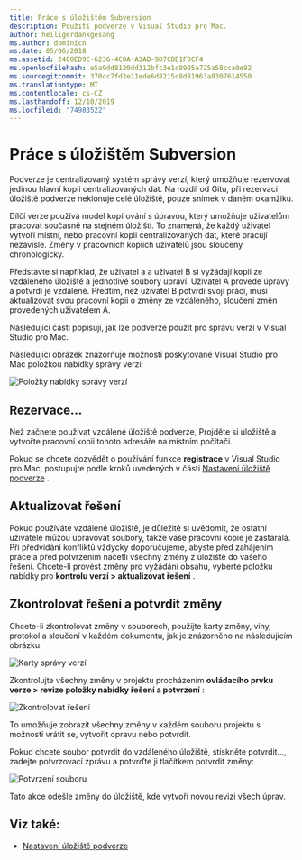 ```yaml
---
title: Práce s úložištěm Subversion
description: Použití podverze v Visual Studio pro Mac.
author: heiligerdankgesang
ms.author: dominicn
ms.date: 05/06/2018
ms.assetid: 2400ED9C-6236-4C0A-A3AB-9D7CBE1F0CF4
ms.openlocfilehash: e5a9dd8120dd312bfc3e1c8905a725a58cca0e92
ms.sourcegitcommit: 370cc7fd2e11ede6d8215c8d81963a8307614550
ms.translationtype: MT
ms.contentlocale: cs-CZ
ms.lasthandoff: 12/10/2019
ms.locfileid: "74983522"
---
```

# <a name="working-with-subversion"></a>Práce s úložištěm Subversion

Podverze je centralizovaný systém správy verzí, který umožňuje rezervovat jedinou hlavní kopii centralizovaných dat. Na rozdíl od Gitu, při rezervaci úložiště podverze neklonuje celé úložiště, pouze snímek v daném okamžiku.

Dílčí verze používá model kopírování s úpravou, který umožňuje uživatelům pracovat současně na stejném úložišti. To znamená, že každý uživatel vytvoří místní, nebo pracovní kopii centralizovaných dat, které pracují nezávisle. Změny v pracovních kopiích uživatelů jsou sloučeny chronologicky.

Představte si například, že uživatel a a uživatel B si vyžádají kopii ze vzdáleného úložiště a jednotlivé soubory upraví. Uživatel A provede úpravy a potvrdí je vzdáleně. Předtím, než uživatel B potvrdí svoji práci, musí aktualizovat svou pracovní kopii o změny ze vzdáleného, sloučení změn provedených uživatelem A.

Následující části popisují, jak lze podverze použít pro správu verzí v Visual Studio pro Mac.

Následující obrázek znázorňuje možnosti poskytované Visual Studio pro Mac položkou nabídky správy verzí:

![Položky nabídky správy verzí](media/version-control-svnVersionControlMenu.png)

## <a name="checkout"></a>Rezervace...

Než začnete používat vzdálené úložiště podverze, Projděte si úložiště a vytvořte pracovní kopii tohoto adresáře na místním počítači.

Pokud se chcete dozvědět o používání funkce **registrace** v Visual Studio pro Mac, postupujte podle kroků uvedených v části [Nastavení úložiště podverze](set-up-subversion-repository.md) .

## <a name="update-solution"></a>Aktualizovat řešení

Pokud používáte vzdálené úložiště, je důležité si uvědomit, že ostatní uživatelé můžou upravovat soubory, takže vaše pracovní kopie je zastaralá. Při předvídání konfliktů vždycky doporučujeme, abyste před zahájením práce a před potvrzením načetli všechny změny z úložiště do vašeho řešení. Chcete-li provést změny pro vyžádání obsahu, vyberte položku nabídky pro **kontrolu verzí > aktualizovat řešení** .

## <a name="review-solution-and-commit"></a>Zkontrolovat řešení a potvrdit změny

Chcete-li zkontrolovat změny v souborech, použijte karty změny, viny, protokol a sloučení v každém dokumentu, jak je znázorněno na následujícím obrázku:

![Karty správy verzí](media/version-control-vcTabs.png)

Zkontrolujte všechny změny v projektu procházením **ovládacího prvku verze > revize položky nabídky řešení a potvrzení** :

![Zkontrolovat řešení](media/version-control-vcStatus.png)

To umožňuje zobrazit všechny změny v každém souboru projektu s možností vrátit se, vytvořit opravu nebo potvrdit.

Pokud chcete soubor potvrdit do vzdáleného úložiště, stiskněte potvrdit..., zadejte potvrzovací zprávu a potvrďte ji tlačítkem potvrdit změny:

![Potvrzení souboru](media/version-control-svnCommit.png)

Tato akce odešle změny do úložiště, kde vytvoří novou revizi všech úprav.

## <a name="see-also"></a>Viz také:

- [Nastavení úložiště podverze](set-up-subversion-repository.md)
